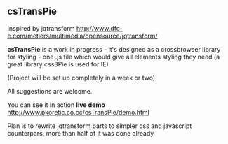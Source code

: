 csTransPie
------------------------
Inspired by jqtransform  http://www.dfc-e.com/metiers/multimedia/opensource/jqtransform/ 


**csTransPie**
is a work in progress - it's designed as a crossbrowser library for styling - one .js file which would give all elements styling they need
(a great library css3Pie is used for IE)

(Project will be set up completely in a week or two)

All suggestions are welcome.

You can see it in action 
**live demo** http://www.pkoretic.co.cc/csTransPie/demo.html

Plan is to rewrite jqtransform parts to simpler css and javascript counterpars, more than half of it was done already